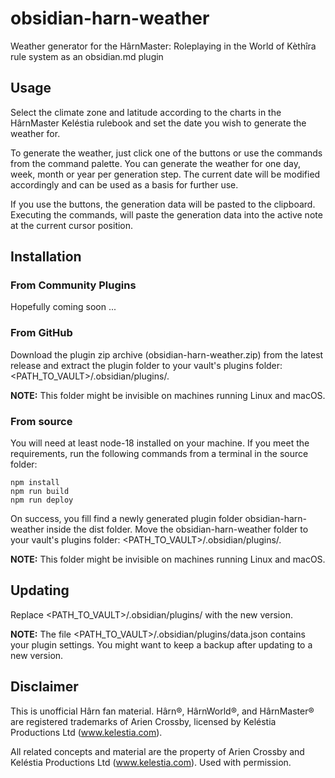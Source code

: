 # obsidian-harn-weather
Weather generator for the HârnMaster: Roleplaying in the World of Kèthîra rule system as an obsidian.md plugin

## Usage

Select the climate zone and latitude according to the charts in the HârnMaster Keléstia rulebook and set the date you wish to generate the weather for.

To generate the weather, just click one of the buttons or use the commands from the command palette. You can generate the weather for one day, week, month or year per generation step. The current date will be modified accordingly and can be used as a basis for further use.

If you use the buttons, the generation data will be pasted to the clipboard. Executing the commands, will paste the generation data into the active note at the current cursor position.

## Installation
### From Community Plugins

Hopefully coming soon ...

### From GitHub

Download the plugin zip archive (obsidian-harn-weather.zip) from the latest release and extract the plugin folder to your vault's plugins folder: <PATH_TO_VAULT>/.obsidian/plugins/.

**NOTE:** This folder might be invisible on machines running Linux and macOS.

### From source

You will need at least node-18 installed on your machine. If you meet the requirements, run the following commands from a terminal in the source folder:

```
npm install
npm run build
npm run deploy
```

On success, you fill find a newly generated plugin folder obsidian-harn-weather inside the dist folder. Move the obsidian-harn-weather folder to your vault's plugins folder: <PATH_TO_VAULT>/.obsidian/plugins/.

**NOTE:** This folder might be invisible on machines running Linux and macOS.

## Updating

Replace <PATH_TO_VAULT>/.obsidian/plugins/ with the new version.

**NOTE:** The file <PATH_TO_VAULT>/.obsidian/plugins/data.json contains your plugin settings. You might want to keep a backup after updating to a new version.

## Disclaimer

This is unofficial Hârn fan material. Hârn®, HârnWorld®, and HârnMaster® are registered trademarks of Arien Crossby, licensed by Keléstia Productions Ltd (www.kelestia.com).

All related concepts and material are the property of Arien Crossby and Keléstia Productions Ltd (www.kelestia.com). Used with permission.
